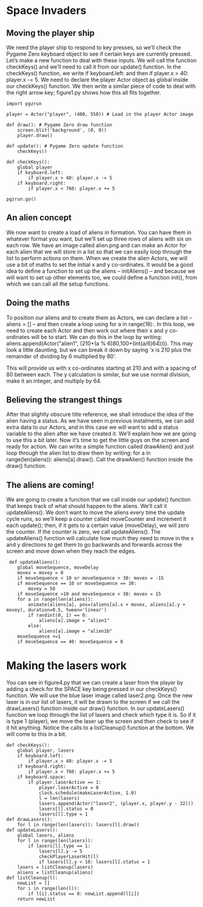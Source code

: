 # Space Invaders
## Moving the player ship
We need the player ship to respond to key presses, so we’ll check the Pygame Zero 
keyboard object to see if certain keys are currently pressed. Let’s make a new function to 
deal with these inputs. We will call the function checkKeys() and we’ll need to call it from our update() function.
In the checkKeys() function, we write if keyboard.left: and then if player.x > 40: player.x -= 5. 
We need to declare the player Actor object as global inside our checkKeys() function. 
We then write a similar piece of code to deal with the right arrow key; figure1.py 
shows how this all fits together.
```python3
import pgzrun

player = Actor("player", (400, 550)) # Load in the player Actor image

def draw(): # Pygame Zero draw function
    screen.blit('background', (0, 0))
    player.draw()

def update(): # Pygame Zero update function
    checkKeys()

def checkKeys():
    global player
    if keyboard.left:
        if player.x > 40: player.x -= 5
    if keyboard.right:
        if player.x < 760: player.x += 5

pgzrun.go()
```

## An alien concept
We now want to create a load of aliens in formation. 
You can have them in whatever format you want, but we’ll set up 
three rows of aliens with six on each row. We have an image called 
alien.png and can make an Actor for each alien that we will store in a 
list so that we can easily loop through the list to perform actions on them. 
When we create the alien Actors, we will use a bit of maths to set the initial x and y co-ordinates. 
It would be a good idea to define a function to set up the aliens – initAliens() – and because we will 
want to set up other elements too, we could define a function init(), from which we can call all the 
setup functions.
##  Doing the maths
To position our aliens and to create them as Actors, we can declare a list – aliens = [] – and then create a loop using for a in range(18):. 
In this loop, we need to create each Actor and then work out where their x and y co-ordinates will 
be to start. We can do this in the loop by writing: aliens.append(Actor("alien1", (210+(a % 6)80,100+(int(a/6)64)))). 
This may look a little daunting, but we can break it down by saying ‘x is 210 plus the remainder of dividing by 6 multiplied by 80’.

This will provide us with x co-ordinates starting at 210 and with a spacing of 80 between each. 
The y calculation is similar, but we use normal division, make it an integer, and multiply by 64.

## Believing the strangest things
After that slightly obscure title reference, we shall introduce the idea of the alien having a status. 
As we have seen in previous instalments, we can add extra data to our Actors, and in this case we will 
want to add a status variable to the alien after we have created it. We’ll explain how we are going to 
use this a bit later. Now it’s time to get the little guys on the screen and ready for action. 
We can write a simple function called drawAlien() and just loop through the alien list to draw them by 
writing: for a in range(len(aliens)): aliens[a].draw(). Call the drawAlien() function inside the draw() function.

## The aliens are coming!
We are going to create a function that we call inside our update() function that keeps track of 
what should happen to the aliens. We’ll call it updateAliens(). We don’t want to move the aliens every 
time the update cycle runs, so we’ll keep a counter called moveCounter and increment it each update(); 
then, if it gets to a certain value (moveDelay), we will zero the counter. 
If the counter is zero, we call updateAliens(). The updateAliens() function will calculate how much they need to 
move in the x and y directions to get them to go backwards 
and forwards across the screen and move down when they reach the edges.

```python3
 def updateAliens():
    global moveSequence, moveDelay
    movex = movey = 0
    if moveSequence < 10 or moveSequence > 30: movex = -15
    if moveSequence == 10 or moveSequence == 30:
        movey = 50
    if moveSequence >10 and moveSequence < 30: movex = 15
    for a in range(len(aliens)):
        animate(aliens[a], pos=(aliens[a].x + movex, aliens[a].y + movey), duration=0.5, tween='linear')
        if randint(0, 1) == 0:
            aliens[a].image = "alien1"
        else:
            aliens[a].image = "alien1b"
    moveSequence +=1
    if moveSequence == 40: moveSequence = 0
```

# Making the lasers work
You can see in figure4.py that we can create a laser from the player by adding a check for the 
SPACE key being pressed in our checkKeys() function. We will use the blue laser image called laser2.png. Once the new laser is in our list of lasers, 
it will be drawn to the screen if we call the drawLasers() function inside our draw() function. 
In our updateLasers() function we loop through the list of lasers and check which type it is. So if it is type 1 (player), we move the laser up the screen and then check to see if it hit anything. Notice the calls to a listCleanup() 
function at the bottom. We will come to this in a bit.

```python3
def checkKeys():
    global player, lasers
    if keyboard.left:
        if player.x > 40: player.x -= 5
    if keyboard.right:
        if player.x < 760: player.x += 5
    if keyboard.space:
        if player.laserActive == 1:
            player.laserActive = 0
            clock.schedule(makeLaserActive, 1.0)
            l = len(lasers)
            lasers.append(Actor("laser2", (player.x, player.y - 32)))
            lasers[l].status = 0
            lasers[l].type = 1
def drawLasers():
    for l in range(len(lasers)): lasers[l].draw()
def updateLasers():
    global lasers, aliens
    for l in range(len(lasers)):
        if lasers[l].type == 1:
            lasers[l].y -= 5
            checkPlayerLaserHit(l)
            if lasers[l].y < 10: lasers[l].status = 1
    lasers = listCleanup(lasers)
    aliens = listCleanup(aliens)
def listCleanup(l):
    newList = []
    for i in range(len(l)):
        if l[i].status == 0: newList.append(l[i])
    return newList
```
